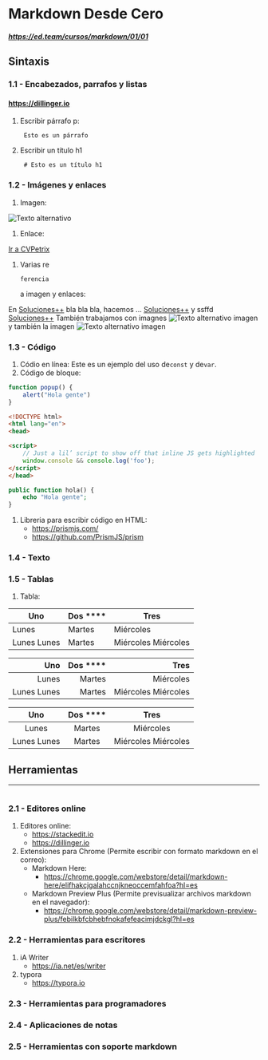 # Markdown Desde Cero

##### https://ed.team/cursos/markdown/01/01

## Sintaxis

### 1.1 - Encabezados, parrafos y listas

#### https://dillinger.io

1. Escribir párrafo p:
   ```
    Esto es un párrafo
   ```
2. Escribir un título h1
   ```
    # Esto es un título h1
   ```

### 1.2 - Imágenes y enlaces

1. Imagen:

![Texto alternativo](https://1.bp.blogspot.com/-Mt2LIqu0Tg0/YQfdV1QNFwI/AAAAAAAAmrY/q6nEIz-JGkIw7urGRgM348ktrnCG5uUTgCLcBGAsYHQ/w945-h600-p-k-no-nu/1200px-PHP-logo.svg.png)

1. Enlace:

[Ir a CVPetrix](https://cvpetrix.herokuapp.com)

1. Varias re

   ```
   ferencia 
   ```

   a imagen y enlaces:

En [Soluciones++][Soluciones++] bla bla bla, hacemos ... [Soluciones++][Soluciones++] y ssffd [Soluciones++][Soluciones++]
También trabajamos con imagnes ![Texto alternativo imagen][imagen] y también la imagen ![Texto alternativo imagen][imagen]

### 1.3 - Código

1. Códio en línea:
   Este es un ejemplo del uso de`const` y de`var`.
2. Código de bloque:

```javascript
function popup() {
    alert("Hola gente")
}
```

```html
<!DOCTYPE html>
<html lang="en">
<head>

<script>
	// Just a lil’ script to show off that inline JS gets highlighted
	window.console && console.log('foo');
</script>
</head>
```

```php
public function hola() {
    echo "Hola gente";
}
```

1. Libreria para escribir código en HTML:
   + https://prismjs.com/
   + https://github.com/PrismJS/prism

### 1.4 - Texto

### 1.5 - Tablas

1. Tabla:

| Uno         | Dos **** | Tres                  |
| ----------- | -------- | --------------------- |
| Lunes       | Martes   | Miércoles            |
| Lunes Lunes | Martes   | Miércoles Miércoles |

|         Uno | Dos **** |                  Tres |
| ----------: | -------: | --------------------: |
|       Lunes |   Martes |            Miércoles |
| Lunes Lunes |   Martes | Miércoles Miércoles |

|     Uno     | Dos **** |         Tres         |
| :---------: | :------: | :-------------------: |
|    Lunes    |  Martes  |      Miércoles      |
| Lunes Lunes |  Martes  | Miércoles Miércoles |

## Herramientas

---

```

```

### 2.1 - Editores online

1. Editores online:
   + https://stackedit.io
   + https://dillinger.io
2. Extensiones para Chrome (Permite escribir con formato markdown en el correo):
   + Markdown Here:
     - https://chrome.google.com/webstore/detail/markdown-here/elifhakcjgalahccnjkneoccemfahfoa?hl=es
   + Markdown Preview Plus (Permite previsualizar archivos markdown en el navegador):
     - https://chrome.google.com/webstore/detail/markdown-preview-plus/febilkbfcbhebfnokafefeacimjdckgl?hl=es

### 2.2 - Herramientas para escritores

1. iA Writer
   + https://ia.net/es/writer
2. typora
   + https://typora.io

### 2.3 - Herramientas para programadores

### 2.4 - Aplicaciones de notas

### 2.5 - Herramientas con soporte markdown



[Soluciones++]: https://cvpetrix.herokuapp.com
[imagen]: https://1.bp.blogspot.com/-Mt2LIqu0Tg0/YQfdV1QNFwI/AAAAAAAAmrY/q6nEIz-JGkIw7urGRgM348ktrnCG5uUTgCLcBGAsYHQ/w945-h600-p-k-no-nu/1200px-PHP-logo.svg.png


